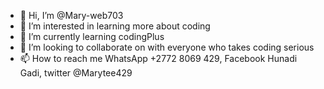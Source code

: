 - 👋 Hi, I’m @Mary-web703
- 👀 I’m interested in learning more about coding
- 🌱 I’m currently learning codingPlus
- 💞️ I’m looking to collaborate on with everyone who takes coding serious
- 📫 How to reach me WhatsApp +2772 8069 429, Facebook Hunadi Gadi, twitter @Marytee429

<!---
Mary-web703/Mary-web703 is a ✨ special ✨ repository because its `README.md` (this file) appears on your GitHub profile.
You can click the Preview link to take a look at your changes.
--->
